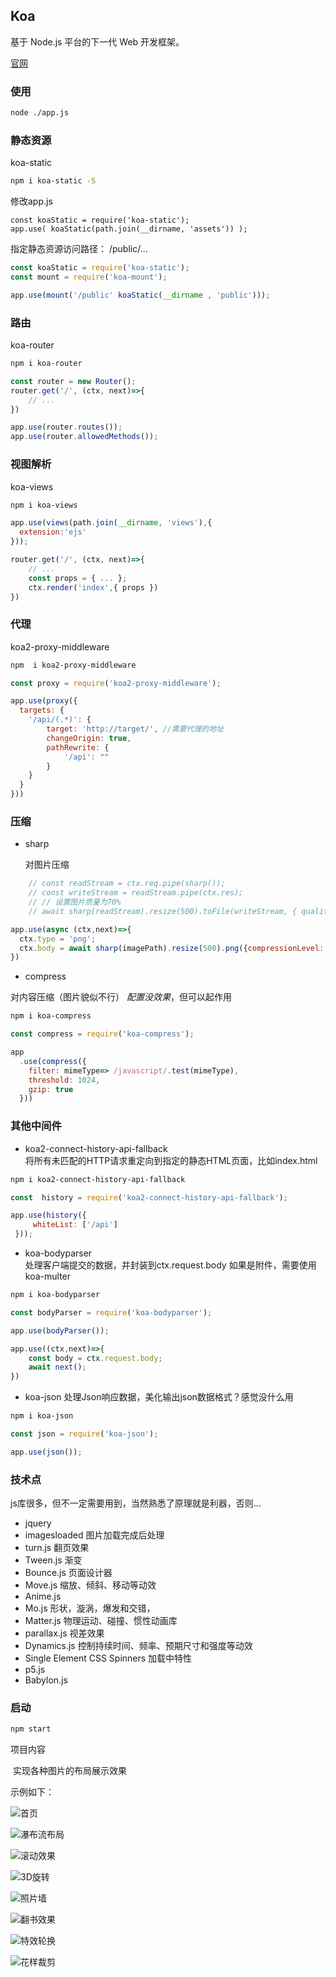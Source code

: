 ## Koa

基于 Node.js 平台的下一代 Web 开发框架。

[官网](https://koa.bootcss.com/index.html#)

### 使用

```bash
node ./app.js
```

### 静态资源

koa-static

```bash
npm i koa-static -S
```

修改app.js
```
const koaStatic = require('koa-static');
app.use( koaStatic(path.join(__dirname, 'assets')) );
```

指定静态资源访问路径： /public/...
```js
const koaStatic = require('koa-static');
const mount = require('koa-mount');

app.use(mount('/public' koaStatic(__dirname , 'public')));
```

### 路由

koa-router
```bash
npm i koa-router
```

```js
const router = new Router();
router.get('/', (ctx, next)=>{
    // ...
})

app.use(router.routes());
app.use(router.allowedMethods());
```


### 视图解析

koa-views
```bash
npm i koa-views
```

```js
app.use(views(path.join(__dirname, 'views'),{
  extension:'ejs'
}));

router.get('/', (ctx, next)=>{
    // ...
    const props = { ... };
    ctx.render('index',{ props })
})
```


### 代理

koa2-proxy-middleware

```bash
npm  i koa2-proxy-middleware
```

```js
const proxy = require('koa2-proxy-middleware');

app.use(proxy({
  targets: {
    '/api/(.*)': {
        target: 'http://target/', //需要代理的地址
        changeOrigin: true,
        pathRewrite: { 	
            '/api': ""
        }
    }
  }
}))

```

### 压缩

+ sharp

  对图片压缩
```js
    // const readStream = ctx.req.pipe(sharp());
    // const writeStream = readStream.pipe(ctx.res);
    // // 设置图片质量为70%
    // await sharp(readStream).resize(500).toFile(writeStream, { quality: 50 });

app.use(async (ctx,next)=>{
  ctx.type = 'png';
  ctx.body = await sharp(imagePath).resize(500).png({compressionLevel: 5}).toBuffer();
})
```

+ compress

对内容压缩（图片貌似不行）
 *配置没效果*，但可以起作用
```bash
npm i koa-compress
```

```js
const compress = require('koa-compress');

app
  .use(compress({
    filter: mimeType=> /javascript/.test(mimeType),
    threshold: 1024,
    gzip: true
  }))
```


### 其他中间件

+ koa2-connect-history-api-fallback  
  将所有未匹配的HTTP请求重定向到指定的静态HTML页面，比如index.html

```bash
npm i koa2-connect-history-api-fallback
```

```js
const  history = require('koa2-connect-history-api-fallback');

app.use(history({ 
     whiteList: ['/api']
 }));
```

+ koa-bodyparser  
  处理客户端提交的数据，并封装到ctx.request.body
  如果是附件，需要使用koa-multer

```bash
npm i koa-bodyparser
```

```js
const bodyParser = require('koa-bodyparser');

app.use(bodyParser());

app.use((ctx,next)=>{
    const body = ctx.request.body;
    await next();
})
```

+ koa-json
  处理Json响应数据，美化输出json数据格式？感觉没什么用

```bash
npm i koa-json
```

```js
const json = require('koa-json');

app.use(json());
```

### 技术点

js库很多，但不一定需要用到，当然熟悉了原理就是利器，否则...

+ jquery
+ imagesloaded 图片加载完成后处理
+ turn.js  翻页效果
+ Tween.js  渐变
+ Bounce.js 页面设计器
+ Move.js 缩放、倾斜、移动等动效
+ Anime.js 
+ Mo.js 形状，漩涡，爆发和交错，
+ Matter.js 物理运动、碰撞、惯性动画库
+ parallax.js 视差效果
+ Dynamics.js 控制持续时间、频率、预期尺寸和强度等动效
+ Single Element CSS Spinners 加载中特性
+ p5.js
+ Babylon.js

### 启动

```bash
npm start
```

项目内容

​	实现各种图片的布局展示效果

示例如下：

![首页](./docs/1.png)

![瀑布流布局](./docs/2.png)

![滚动效果](./docs/3.png)

![3D旋转](./docs/4.png)

![照片墙](./docs/5.png)

![翻书效果](./docs/6.png)

![特效轮换](./docs/7.png)

![花样裁剪](./docs/8.png)